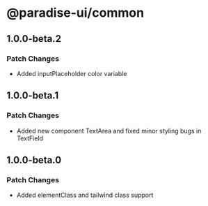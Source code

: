 # @paradise-ui/common

## 1.0.0-beta.2

### Patch Changes

- Added inputPlaceholder color variable

## 1.0.0-beta.1

### Patch Changes

- Added new component TextArea and fixed minor styling bugs in TextField

## 1.0.0-beta.0

### Patch Changes

- Added elementClass and tailwind class support

